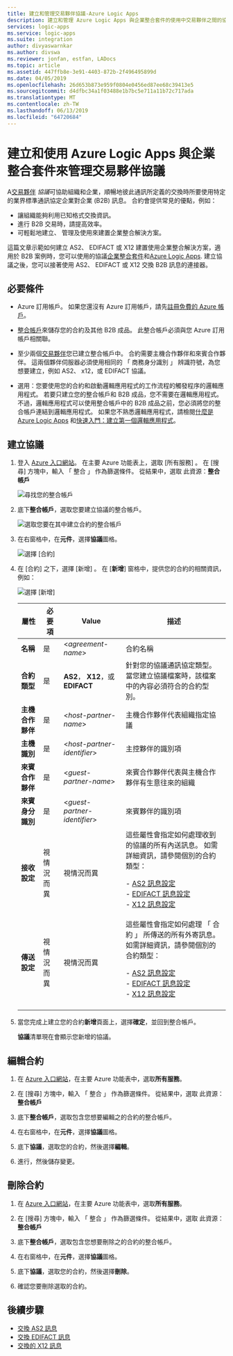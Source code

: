 ```yaml
---
title: 建立和管理交易夥伴協議-Azure Logic Apps
description: 建立和管理 Azure Logic Apps 與企業整合套件的使用中交易夥伴之間的協議
services: logic-apps
ms.service: logic-apps
ms.suite: integration
author: divyaswarnkar
ms.author: divswa
ms.reviewer: jonfan, estfan, LADocs
ms.topic: article
ms.assetid: 447ffb8e-3e91-4403-872b-2f496495899d
ms.date: 04/05/2019
ms.openlocfilehash: 26d653b873e959f0804e0456ed87ee68c39413e5
ms.sourcegitcommit: d4dfbc34a1f03488e1b7bc5e711a11b72c717ada
ms.translationtype: MT
ms.contentlocale: zh-TW
ms.lasthandoff: 06/13/2019
ms.locfileid: "64720684"
---
```

# <a name="create-and-manage-trading-partner-agreements-by-using-azure-logic-apps-and-enterprise-integration-pack"></a>建立和使用 Azure Logic Apps 與企業整合套件來管理交易夥伴協議

A[交易夥伴](../logic-apps/logic-apps-enterprise-integration-partners.md) 
*協議*可協助組織和企業，順暢地彼此通訊所定義的交換時所要使用特定的業界標準通訊協定企業對企業 (B2B) 訊息。 合約會提供常見的優點，例如：

* 讓組織能夠利用已知格式交換資訊。
* 進行 B2B 交易時，請提高效率。
* 可輕鬆地建立、 管理及使用來建置企業整合解決方案。

這篇文章示範如何建立 AS2、 EDIFACT 或 X12 建置使用企業整合解決方案，適用於 B2B 案例時，您可以使用的協議[企業整合套件](../logic-apps/logic-apps-enterprise-integration-overview.md)和[Azure Logic Apps](../logic-apps/logic-apps-overview.md). 建立協議之後，您可以接著使用 AS2、 EDIFACT 或 X12 交換 B2B 訊息的連接器。

## <a name="prerequisites"></a>必要條件

* Azure 訂用帳戶。 如果您還沒有 Azure 訂用帳戶，請先[註冊免費的 Azure 帳戶](https://azure.microsoft.com/free/)。

* [整合帳戶](../logic-apps/logic-apps-enterprise-integration-create-integration-account.md)來儲存您的合約及其他 B2B 成品。 此整合帳戶必須與您 Azure 訂用帳戶相關聯。

* 至少兩個[交易夥伴](../logic-apps/logic-apps-enterprise-integration-partners.md)您已建立整合帳戶中。 合約需要主機合作夥伴和來賓合作夥伴。 這兩個夥伴伺服器必須使用相同的 「 商務身分識別 」 辨識符號，為您想要建立，例如 AS2、 x12，或 EDIFACT 協議。

* 選用：您要使用您的合約和啟動邏輯應用程式的工作流程的觸發程序的邏輯應用程式。 若要只建立您的整合帳戶和 B2B 成品，您不需要在邏輯應用程式。 不過，邏輯應用程式可以使用整合帳戶中的 B2B 成品之前，您必須將您的整合帳戶連結到邏輯應用程式。 如果您不熟悉邏輯應用程式，請檢閱[什麼是 Azure Logic Apps](../logic-apps/logic-apps-overview.md) 和[快速入門：建立第一個邏輯應用程式](../logic-apps/quickstart-create-first-logic-app-workflow.md)。

## <a name="create-agreements"></a>建立協議

1. 登入 [Azure 入口網站](https://portal.azure.com)。
在主要 Azure 功能表上，選取 [所有服務]  。 在 [搜尋] 方塊中，輸入 「 整合 」 作為篩選條件。 從結果中，選取 此資源：**整合帳戶**

   ![尋找您的整合帳戶](./media/logic-apps-enterprise-integration-agreements/find-integration-accounts.png)

1. 底下**整合帳戶**，選取您要建立協議的整合帳戶。

   ![選取您要在其中建立合約的整合帳戶](./media/logic-apps-enterprise-integration-agreements/select-integration-account.png)

1. 在右窗格中，在**元件**，選擇**協議**圖格。

   ![選擇 [合約]](./media/logic-apps-enterprise-integration-agreements/agreement-1.png)

1. 在 [合約]  之下，選擇 [新增]  。 在 [**新增**] 窗格中，提供您的合約的相關資訊，例如：

   ![選擇 [新增]](./media/logic-apps-enterprise-integration-agreements/agreement-2.png)

   | 屬性 | 必要項 | Value | 描述 |
   |----------|----------|-------|-------------|
   | **名稱** | 是 | <*agreement-name*> | 合約名稱 |
   | **合約類型** | 是 | **AS2**， **X12**，或**EDIFACT** | 針對您的協議通訊協定類型。 當您建立協議檔案時，該檔案中的內容必須符合的合約型別。 | |  
   | **主機合作夥伴** | 是 | <*host-partner-name*> | 主機合作夥伴代表組織指定協議 |
   | **主機識別** | 是 | <*host-partner-identifier*> | 主控夥伴的識別項 |
   | **來賓合作夥伴** | 是 | <*guest-partner-name*> | 來賓合作夥伴代表與主機合作夥伴有生意往來的組織 |
   | **來賓身分識別** | 是 | <*guest-partner-identifier*> | 來賓夥伴的識別項 |
   | **接收設定** | 視情況而異 | 視情況而異 | 這些屬性會指定如何處理收到的協議的所有內送訊息。 如需詳細資訊，請參閱個別的合約類型： <p>- [AS2 訊息設定](../logic-apps/logic-apps-enterprise-integration-as2-message-settings.md) <br>- [EDIFACT 訊息設定](logic-apps-enterprise-integration-edifact.md) <br>- [X12 訊息設定](logic-apps-enterprise-integration-x12.md) |
   | **傳送設定** | 視情況而異 | 視情況而異 | 這些屬性會指定如何處理 「 合約 」 所傳送的所有外寄訊息。 如需詳細資訊，請參閱個別的合約類型： <p>- [AS2 訊息設定](../logic-apps/logic-apps-enterprise-integration-as2-message-settings.md) <br>- [EDIFACT 訊息設定](logic-apps-enterprise-integration-edifact.md) <br>- [X12 訊息設定](logic-apps-enterprise-integration-x12.md) |
   |||||

1. 當您完成上建立您的合約**新增**頁面上，選擇**確定**，並回到整合帳戶。

   **協議**清單現在會顯示您新增的協議。

## <a name="edit-agreements"></a>編輯合約

1. 在  [Azure 入口網站](https://portal.azure.com)，在主要 Azure 功能表中，選取**所有服務**。

1. 在 [搜尋] 方塊中，輸入 「 整合 」 作為篩選條件。 從結果中，選取 此資源：**整合帳戶**

1. 底下**整合帳戶**，選取包含您想要編輯之的合約的整合帳戶。

1. 在右窗格中，在**元件**，選擇**協議**圖格。

1. 底下**協議**，選取您的合約，然後選擇**編輯**。

1. 進行，然後儲存變更。

## <a name="delete-agreements"></a>刪除合約

1. 在  [Azure 入口網站](https://portal.azure.com)，在主要 Azure 功能表中，選取**所有服務**。

1. 在 [搜尋] 方塊中，輸入 「 整合 」 作為篩選條件。 從結果中，選取 此資源：**整合帳戶**

1. 底下**整合帳戶**，選取包含您想要刪除之的合約的整合帳戶。

1. 在右窗格中，在**元件**，選擇**協議**圖格。

1. 底下**協議**，選取您的合約，然後選擇**刪除**。

1. 確認您要刪除選取的合約。

## <a name="next-steps"></a>後續步驟

* [交換 AS2 訊息](logic-apps-enterprise-integration-as2.md)
* [交換 EDIFACT 訊息](logic-apps-enterprise-integration-edifact.md)
* [交換的 X12 訊息](logic-apps-enterprise-integration-x12.md)

